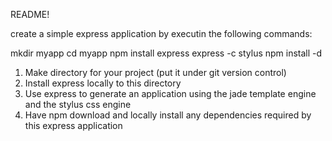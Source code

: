 README!

create a simple express application by executin the following commands:

mkdir myapp
cd myapp
npm install express
express -c stylus
npm install -d

1. Make directory for your project (put it under git version control)
2. Install express locally to this directory
3. Use express to generate an application using the jade template engine and the stylus css engine
4. Have npm download and locally install any dependencies required by this express application
